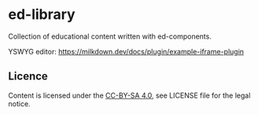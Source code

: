 # ed-library

Collection of educational content written with ed-components.

YSWYG editor: https://milkdown.dev/docs/plugin/example-iframe-plugin

## Licence

Content is licensed under the [CC-BY-SA 4.0](https://creativecommons.org/licenses/by-sa/4.0/deed.fr), see LICENSE file for the legal notice.
